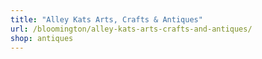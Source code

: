 ```yaml
---
title: "Alley Kats Arts, Crafts & Antiques"
url: /bloomington/alley-kats-arts-crafts-and-antiques/
shop: antiques
---
```

